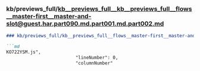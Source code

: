 ### kb/previews_full/kb__previews_full__kb__previews_full__flows__master-first__master-and-slot@guest.har.part090.md.part001.md.part002.md

```md
### kb/previews_full/kb__previews_full__flows__master-first__master-and-slot@guest.har.part090.md.part001.md (part 002)

```md
KO722YSM.js",
                          "lineNumber": 0,
                          "columnNumber"
```

```

```
